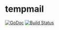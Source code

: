 # tempmail
[![GoDoc](https://godoc.org/github.com/pathetic/tempmail?status.svg)](https://godoc.org/github.com/pathetic/tempmail)
[![Build Status](https://travis-ci.org/pathetic/tempmail.svg)](https://travis-ci.org/pathetic/tempmail)

